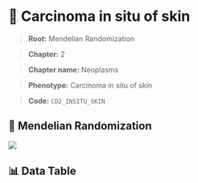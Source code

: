 # 🧪 Carcinoma in situ of skin

> **Root:** Mendelian Randomization

> **Chapter:** 2  

> **Chapter name:** Neoplasms

> **Phenotype:** Carcinoma in situ of skin  

> **Code:** `CD2_INSITU_SKIN`

## 🧬 Mendelian Randomization  

<img src="/MR/Figures/Forward/CD2_INSITU_SKIN.png"/>

## 📊 Data Table

<CsvTableMRF src="/public/MR/Data/Forward/CD2_INSITU_SKIN.csv"/>
